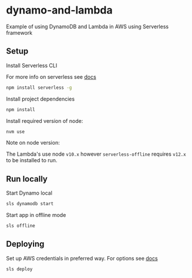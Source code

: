 # dynamo-and-lambda
Example of using DynamoDB and Lambda in AWS using Serverless framework

## Setup

Install Serverless CLI

For more info on serverless see [docs](https://serverless.com/framework/docs/)

```bash
npm install serverless -g
```

Install project dependencies
```bash
npm install
```

Install required version of node:

```bash
nvm use
```
Note on node version:

The Lambda's use node `v10.x` however `serverless-offline` requires `v12.x` to
be installed to run.

## Run locally

Start Dynamo local

```bash
sls dynamodb start
```

Start app in offline mode

```bash
sls offline
```

## Deploying

Set up AWS credentials in preferred way. For options see [docs](https://serverless.com/framework/docs/providers/aws/guide/credentials/#create-an-iam-user-and-access-key)

```bash
sls deploy
```
